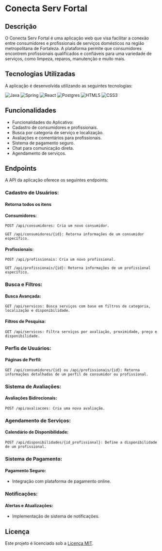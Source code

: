 # Conecta Serv Fortal

## Descrição

O Conecta Serv Fortal é uma aplicação web que visa facilitar a conexão entre consumidores e profissionais de serviços domésticos na região metropolitana de Fortaleza. A plataforma permite que consumidores encontrem profissionais qualificados e confiáveis para uma variedade de serviços, como limpeza, reparos, manutenção e muito mais.

## Tecnologias Utilizadas

A aplicação é desenvolvida utilizando as seguintes tecnologias:

![Java](https://img.shields.io/badge/java-%23ED8B00.svg?style=for-the-badge&logo=openjdk&logoColor=white)
![Spring](https://img.shields.io/badge/spring-%236DB33F.svg?style=for-the-badge&logo=spring&logoColor=white)
![React](https://img.shields.io/badge/react-%2320232a.svg?style=for-the-badge&logo=react&logoColor=%2361DAFB)
![Postgres](https://img.shields.io/badge/postgres-%23316192.svg?style=for-the-badge&logo=postgresql&logoColor=white)
![HTML5](https://img.shields.io/badge/html5-%23E34F26.svg?style=for-the-badge&logo=html5&logoColor=white)
![CSS3](https://img.shields.io/badge/css3-%231572B6.svg?style=for-the-badge&logo=css3&logoColor=white)

## Funcionalidades

- Funcionalidades do Aplicativo:
- Cadastro de consumidores e profissionais.
- Busca por categoria de serviço e localização.
- Avaliações e comentários para profissionais.
- Sistema de pagamento seguro.
- Chat para comunicação direta.
- Agendamento de serviços.

## Endpoints

A API da aplicação oferece os seguintes endpoints:

### Cadastro de Usuários:

#### Retorna todos os itens

#### Consumidores:
```http
POST /api/consumidores: Cria um novo consumidor.
```
```http
GET /api/consumidores/{id}: Retorna informações de um consumidor específico.
```

#### Profissionais:
```http
POST /api/profissionais: Cria um novo profissional.
```
```http
GET /api/profissionais/{id}: Retorna informações de um profissional específico.
```

### Busca e Filtros:

#### Busca Avançada:
```http
GET /api/servicos: Busca serviços com base em filtros de categoria, localização e disponibilidade.
```

#### Filtros de Pesquisa:
```http
GET /api/servicos: Filtra serviços por avaliação, proximidade, preço e disponibilidade.
```

### Perfis de Usuários:

#### Páginas de Perfil:
```http
GET /api/consumidores/{id} ou /api/profissionais/{id}: Retorna informações detalhadas de um perfil de consumidor ou profissional.
```

### Sistema de Avaliações:

#### Avaliações Bidirecionais:
```http
POST /api/avaliacoes: Cria uma nova avaliação.
```

### Agendamento de Serviços:

#### Calendário de Disponibilidade:
```http
POST /api/disponibilidades/{id_profissional}: Define a disponibilidade de um profissional.
```

### Sistema de Pagamento:

#### Pagamento Seguro:
- Integração com plataforma de pagamento online.

### Notificações:

#### Alertas e Atualizações:
- Implementação de sistema de notificações.

## Licença

Este projeto é licenciado sob a [Licença MIT](LICENSE).

